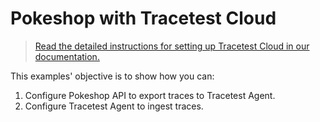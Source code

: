 # Pokeshop with Tracetest Cloud

> [Read the detailed instructions for setting up Tracetest Cloud in our documentation.](https://docs.tracetest.io/getting-started/overview)

This examples' objective is to show how you can:

1. Configure Pokeshop API to export traces to Tracetest Agent.
2. Configure Tracetest Agent to ingest traces.
